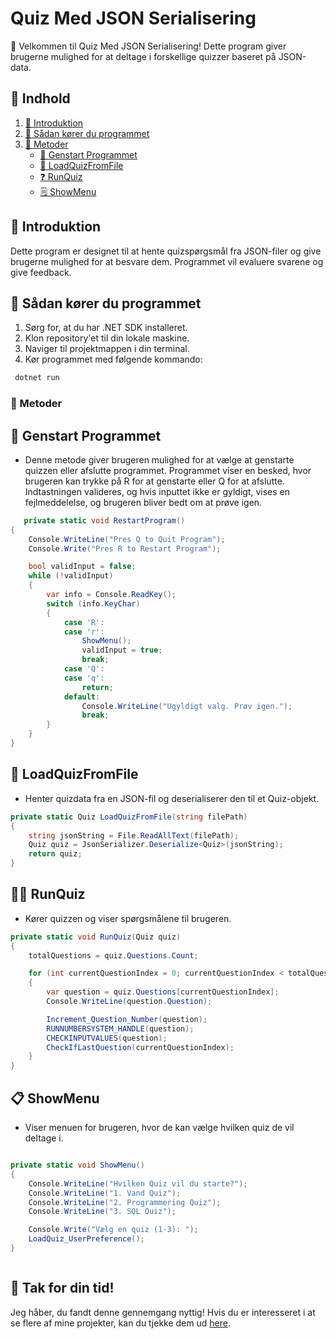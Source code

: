 # Quiz Med JSON Serialisering

🎉 Velkommen til Quiz Med JSON Serialisering! Dette program giver brugerne mulighed for at deltage i forskellige quizzer baseret på JSON-data.

## 📜 Indhold

1. [📖 Introduktion](#introduktion)
2. [🚀 Sådan kører du programmet](##sådan-kører-du-programmet)
3. [🧩 Metoder](#metoder)
   - [🔄 Genstart Programmet](##-genstart-programmet)
   - [📂 LoadQuizFromFile](##-LoadQuizFromFile)
   - [❓ RunQuiz](##-runquiz)
   - [🗒️ ShowMenu](##-showmenu)

## 📝 Introduktion

Dette program er designet til at hente quizspørgsmål fra JSON-filer og give brugerne mulighed for at besvare dem. Programmet vil evaluere svarene og give feedback.

## 🚀 Sådan kører du programmet

1. Sørg for, at du har .NET SDK installeret.
2. Klon repository'et til din lokale maskine.
3. Naviger til projektmappen i din terminal.
4. Kør programmet med følgende kommando:

  ```bash
   dotnet run
```

### 🧩 Metoder
## 🔄 Genstart Programmet
- Denne metode giver brugeren mulighed for at vælge at genstarte quizzen eller afslutte programmet.
Programmet viser en besked, hvor brugeren kan trykke på R for at genstarte eller Q for at afslutte.
Indtastningen valideres, og hvis inputtet ikke er gyldigt, vises en fejlmeddelelse, og brugeren bliver bedt om at prøve igen.
```csharp
   private static void RestartProgram()
{
    Console.WriteLine("Pres Q to Quit Program");
    Console.Write("Pres R to Restart Program");

    bool validInput = false;
    while (!validInput)
    {
        var info = Console.ReadKey();
        switch (info.KeyChar)
        {
            case 'R':
            case 'r':
                ShowMenu();
                validInput = true;
                break;
            case 'Q':
            case 'q':
                return;
            default:
                Console.WriteLine("Ugyldigt valg. Prøv igen.");
                break;
        }
    }
}
```
## 📂 LoadQuizFromFile
- Henter quizdata fra en JSON-fil og deserialiserer den til et Quiz-objekt.
```csharp
private static Quiz LoadQuizFromFile(string filePath)
{
    string jsonString = File.ReadAllText(filePath);
    Quiz quiz = JsonSerializer.Deserialize<Quiz>(jsonString);
    return quiz;
}
```
## 🏃‍♂️ RunQuiz
- Kører quizzen og viser spørgsmålene til brugeren.
```csharp
private static void RunQuiz(Quiz quiz)
{
    totalQuestions = quiz.Questions.Count;

    for (int currentQuestionIndex = 0; currentQuestionIndex < totalQuestions; currentQuestionIndex++)
    {
        var question = quiz.Questions[currentQuestionIndex];
        Console.WriteLine(question.Question);

        Increment_Question_Number(question);
        RUNNUMBERSYSTEM_HANDLE(question);
        CHECKINPUTVALUES(question);
        CheckIfLastQuestion(currentQuestionIndex);
    }
}
```
## 📋 ShowMenu
- Viser menuen for brugeren, hvor de kan vælge hvilken quiz de vil deltage i.
```csharp

private static void ShowMenu()
{
    Console.WriteLine("Hvilken Quiz vil du starte?");
    Console.WriteLine("1. Vand Quiz");
    Console.WriteLine("2. Programmering Quiz");
    Console.WriteLine("3. SQL Quiz");

    Console.Write("Vælg en quiz (1-3): ");
    LoadQuiz_UserPreference();
}



```
## 🙌 Tak for din tid!

Jeg håber, du fandt denne gennemgang nyttig! Hvis du er interesseret i at se flere af mine projekter, kan du tjekke dem ud [here](https://github.com/PlutoGamerpro?tab=stars).


